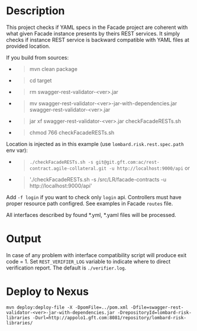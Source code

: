 
# Description
This project checks if YAML specs in the Facade project are coherent with what given Facade instance presents by theirs
REST services.
It simply checks if instance REST service is backward compatible with YAML files at provided location.

If you build from sources:
* > mvn clean package
* > cd target
* > rm swagger-rest-validator-\<ver\>.jar
* > mv swagger-rest-validator-\<ver\>-jar-with-dependencies.jar swagger-rest-validator-\<ver\>.jar
* > jar xf swagger-rest-validator-\<ver\>.jar checkFacadeRESTs.sh
* > chmod 766 checkFacadeRESTs.sh

Location is injected as in this example (use `lombard.risk.rest.spec.path` env var):
* > `./checkFacadeRESTs.sh -s git@git.gft.com:ac/rest-contract.agile-collateral.git -u http://localhost:9000/api`
or
* > './checkFacadeRESTs.sh -s /src/LR/facade-contracts -u http://localhost:9000/api'

Add `-f login` if you want to check only `login` api. Controllers must have proper resource path configred.
See examples in Facade `routes` file.

All interfaces described by found *.yml, *.yaml files will be processed.

# Output
In case of any problem with interface compatibility script will produce exit code = 1. Set `REST_VERIFIER_LOG` variable to indicate where to direct verification report. The default is `./verifier.log`.

# Deploy to Nexus
`mvn deploy:deploy-file -X -DpomFile=../pom.xml -Dfile=swagger-rest-validator-<ver>-jar-with-dependencies.jar -DrepositoryId=lombard-risk-libraries -Durl=http://appolo1.gft.com:8081/repository/lombard-risk-libraries/`
